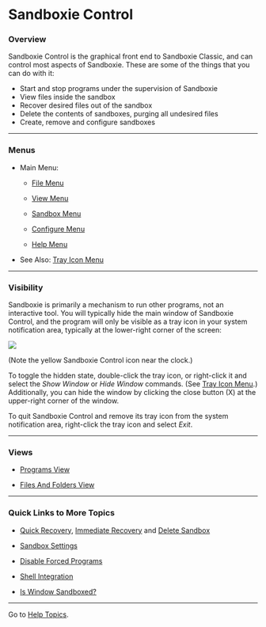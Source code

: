 # Sandboxie Control

### Overview

Sandboxie Control is the graphical front end to Sandboxie Classic, and can control most aspects of Sandboxie. These are some of the things that you can do with it:

*   Start and stop programs under the supervision of Sandboxie
*   View files inside the sandbox
*   Recover desired files out of the sandbox
*   Delete the contents of sandboxes, purging all undesired files
*   Create, remove and configure sandboxes

* * *

### Menus

*   Main Menu:

	* [File Menu](FileMenu.md)

	* [View Menu](ViewMenu.md)

	* [Sandbox Menu](SandboxMenu.md)

	* [Configure Menu](ConfigureMenu.md)

	* [Help Menu](HelpMenu.md)

*   See Also: [Tray Icon Menu](TrayIconMenu.md)

* * *

### Visibility

Sandboxie is primarily a mechanism to run other programs, not an interactive tool. You will typically hide the main window of Sandboxie Control, and the program will only be visible as a tray icon in your system notification area, typically at the lower-right corner of the screen:

![](../Media/TrayIcon.png)

(Note the yellow Sandboxie Control icon near the clock.)

To toggle the hidden state, double-click the tray icon, or right-click it and select the _Show Window_ or _Hide Window_ commands. (See [Tray Icon Menu](TrayIconMenu.md).) Additionally, you can hide the window by clicking the close button (X) at the upper-right corner of the window.

To quit Sandboxie Control and remove its tray icon from the system notification area, right-click the tray icon and select _Exit_.

* * *

### Views

*   [Programs View](ProgramsView.md)

*   [Files And Folders View](FilesAndFoldersView.md)

* * *

### Quick Links to More Topics

*   [Quick Recovery](QuickRecovery.md), [Immediate Recovery](ImmediateRecovery.md) and [Delete Sandbox](DeleteSandbox.md)

*   [Sandbox Settings](SandboxSettings.md)

*   [Disable Forced Programs](FileMenu.md#disable-forced-programs)

*   [Shell Integration](ConfigureMenu.md#windows-shell-integration)

*   [Is Window Sandboxed?](FileMenu.md#is-window-sandboxed)

* * *

Go to [Help Topics](HelpTopics.md).
